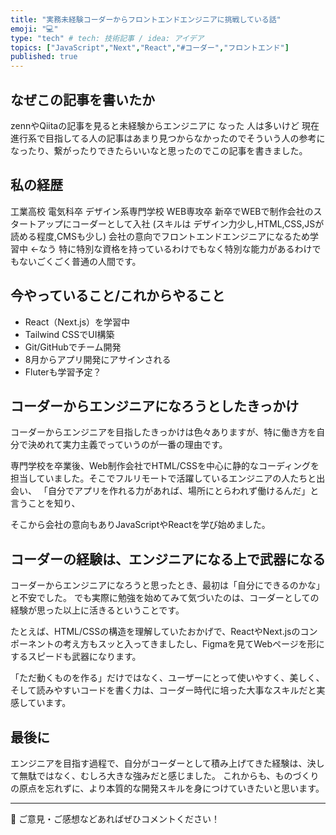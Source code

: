 ```yaml
---
title: "実務未経験コーダーからフロントエンドエンジニアに挑戦している話"
emoji: "💻️"
type: "tech" # tech: 技術記事 / idea: アイデア
topics: ["JavaScript","Next","React","#コーダー","フロントエンド"]
published: true
---
```


## なぜこの記事を書いたか

zennやQiitaの記事を見ると未経験からエンジニアに なった 人は多いけど 現在進行系で目指してる人の記事はあまり見つからなかったのでそういう人の参考になったり、繋がったりできたらいいなと思ったのでこの記事を書きました。

## 私の経歴

工業高校 電気科卒
デザイン系専門学校 WEB専攻卒
新卒でWEBで制作会社のスタートアップにコーダーとして入社
(スキルは デザイン力少し,HTML,CSS,JSが読める程度,CMSも少し)
会社の意向でフロントエンドエンジニアになるため学習中 ←なう
特に特別な資格を持っているわけでもなく特別な能力があるわけでもないごくごく普通の人間です。


## 今やっていること/これからやること

- React（Next.js）を学習中
- Tailwind CSSでUI構築
- Git/GitHubでチーム開発
- 8月からアプリ開発にアサインされる
- Fluterも学習予定？

## コーダーからエンジニアになろうとしたきっかけ

コーダーからエンジニアを目指したきっかけは色々ありますが、特に働き方を自分で決めれて実力主義でっていうのが一番の理由です。

専門学校を卒業後、Web制作会社でHTML/CSSを中心に静的なコーディングを担当していました。そこでフルリモートで活躍しているエンジニアの人たちと出会い、
「自分でアプリを作れる力があれば、場所にとらわれず働けるんだ」と言うことを知り、

そこから会社の意向もありJavaScriptやReactを学び始めました。

## コーダーの経験は、エンジニアになる上で武器になる

コーダーからエンジニアになろうと思ったとき、最初は「自分にできるのかな」と不安でした。
でも実際に勉強を始めてみて気づいたのは、コーダーとしての経験が思った以上に活きるということです。

たとえば、HTML/CSSの構造を理解していたおかげで、ReactやNext.jsのコンポーネントの考え方もスッと入ってきましたし、Figmaを見てWebページを形にするスピードも武器になります。

「ただ動くものを作る」だけではなく、ユーザーにとって使いやすく、美しく、そして読みやすいコードを書く力は、コーダー時代に培った大事なスキルだと実感しています。

## 最後に

エンジニアを目指す過程で、自分がコーダーとして積み上げてきた経験は、決して無駄ではなく、むしろ大きな強みだと感じました。
これからも、ものづくりの原点を忘れずに、より本質的な開発スキルを身につけていきたいと思います。


---

📌 ご意見・ご感想などあればぜひコメントください！

